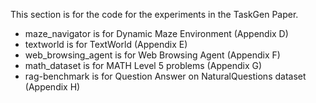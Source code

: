 This section is for the code for the experiments in the TaskGen Paper.

- maze_navigator is for Dynamic Maze Environment (Appendix D)
- textworld is for TextWorld (Appendix E)
- web_browsing_agent is for Web Browsing Agent (Appendix F)
- math_dataset is for MATH Level 5 problems (Appendix G)
- rag-benchmark is for Question Answer on NaturalQuestions dataset (Appendix H)

